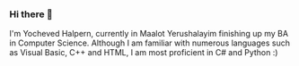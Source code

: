 ### Hi there 👋
I'm Yocheved Halpern, currently in Maalot Yerushalayim finishing up my BA in Computer Science. 
Although I am familiar with numerous languages such as Visual Basic, C++ and HTML, I am most proficient in C# and Python :) 
